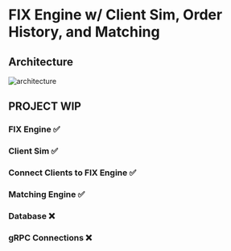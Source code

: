 # FIX Engine w/ Client Sim, Order History, and Matching
## Architecture
![architecture](https://i.imgur.com/jDDz8Oi.png)


## PROJECT WIP
### FIX Engine :white_check_mark:
### Client Sim :white_check_mark:
### Connect Clients to FIX Engine :white_check_mark:
### Matching Engine :white_check_mark:
### Database :x:
### gRPC Connections :x:
